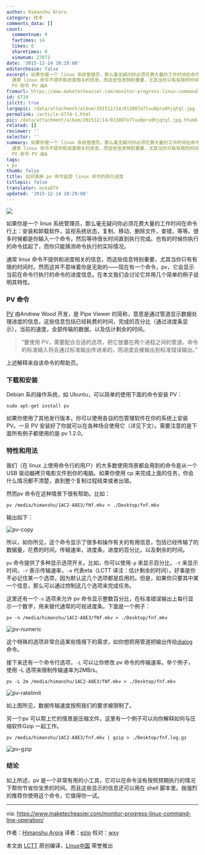 ```yaml
---
author: Himanshu Arora
category: 技术
comments_data: []
count:
  commentnum: 0
  favtimes: 14
  likes: 0
  sharetimes: 0
  viewnum: 27071
date: '2015-12-14 10:29:00'
editorchoice: false
excerpt: 如果你是一个 linux 系统管理员，那么毫无疑问你必须花费大量的工作时间在命令行上：安装和卸载软件，监视系统状态，复制、移动、删除文件，查错，等等。很多时候都是你输入一个命令，然后等待很长时间直到执行完成。也有的时候你执行的命令挂起了，而你只能猜测命令执行的实际情况。
  通常 linux 命令不提供和进度相关的信息，而这些信息特别重要，尤其当你只有有限的时间时。然而这并不意味着你是无助的现在有一个命令，pv，它会显示当前在命令行执行的命令的进度信息。在本文我们会讨论它并用几个简单的例子说明其特性。
  PV 命令 PV 由A
fromurl: https://www.maketecheasier.com/monitor-progress-linux-command-line-operation/
id: 6734
islctt: true
largepic: /data/attachment/album/201512/14/013807o7luu0pru0hjqtql.jpg
permalink: /article-6734-1.html
pic: /data/attachment/album/201512/14/013807o7luu0pru0hjqtql.jpg.thumb.jpg
related: []
reviewer: ''
selector: ''
summary: 如果你是一个 linux 系统管理员，那么毫无疑问你必须花费大量的工作时间在命令行上：安装和卸载软件，监视系统状态，复制、移动、删除文件，查错，等等。很多时候都是你输入一个命令，然后等待很长时间直到执行完成。也有的时候你执行的命令挂起了，而你只能猜测命令执行的实际情况。
  通常 linux 命令不提供和进度相关的信息，而这些信息特别重要，尤其当你只有有限的时间时。然而这并不意味着你是无助的现在有一个命令，pv，它会显示当前在命令行执行的命令的进度信息。在本文我们会讨论它并用几个简单的例子说明其特性。
  PV 命令 PV 由A
tags:
- pv
thumb: false
title: 如何使用 pv 命令监控 linux 命令的执行进度
titlepic: false
translator: oska874
updated: '2015-12-14 10:29:00'
---
```


![](/data/attachment/album/201512/14/013807o7luu0pru0hjqtql.jpg)


如果你是一个 linux 系统管理员，那么毫无疑问你必须花费大量的工作时间在命令行上：安装和卸载软件，监视系统状态，复制、移动、删除文件，查错，等等。很多时候都是你输入一个命令，然后等待很长时间直到执行完成。也有的时候你执行的命令挂起了，而你只能猜测命令执行的实际情况。


通常 linux 命令不提供和进度相关的信息，而这些信息特别重要，尤其当你只有有限的时间时。然而这并不意味着你是无助的——现在有一个命令，pv，它会显示当前在命令行执行的命令的进度信息。在本文我们会讨论它并用几个简单的例子说明其特性。


### PV 命令


[PV](http://linux.die.net/man/1/pv) 由Andrew Wood 开发，是 Pipe Viewer 的简称，意思是通过管道显示数据处理进度的信息。这些信息包括已经耗费的时间，完成的百分比（通过进度条显示），当前的速度，全部传输的数据，以及估计剩余的时间。



> 
> "要使用 PV，需要配合合适的选项，把它放置在两个进程之间的管道。命令的标准输入将会通过标准输出传进来的，而进度会被输出到标准错误输出。”
> 
> 
> 


上述解释来自该命令的帮助页。


### 下载和安装


Debian 系的操作系统，如 Ubuntu，可以简单的使用下面的命令安装 PV：



```
sudo apt-get install pv

```

如果你使用了其他发行版本，你可以使用各自的包管理软件在你的系统上安装 PV。一旦 PV 安装好了你就可以在各种场合使用它（详见下文）。需要注意的是下面所有例子都使用的是 pv 1.2.0。


### 特性和用法


我们（在 linux 上使用命令行的用户）的大多数使用场景都会用到的命令是从一个 USB 驱动器拷贝电影文件到你的电脑。如果你使用 cp 来完成上面的任务，你会什么情况都不清楚，直到整个复制过程结束或者出错。


然而pv 命令在这种情景下很有帮助。比如：



```
pv /media/himanshu/1AC2-A8E3/fNf.mkv > ./Desktop/fnf.mkv

```

输出如下：


![pv-copy](/data/attachment/album/201512/14/013807sr26nsfrrju37s6o.png)


所以，如你所见，这个命令显示了很多和操作有关的有用信息，包括已经传输了的数据量，花费的时间，传输速率，进度条，进度的百分比，以及剩余的时间。


`pv` 命令提供了多种显示选项开关。比如，你可以使用`-p` 来显示百分比，`-t` 来显示时间，`-r` 表示传输速率，`-e` 代表eta（LCTT 译注：估计剩余的时间）。好事是你不必记住某一个选项，因为默认这几个选项都是启用的。但是，如果你只要其中某一个信息，那么可以通过控制这几个选项来完成任务。


这里还有一个`-n` 选项来允许 pv 命令显示整数百分比，在标准错误输出上每行显示一个数字，用来替代通常的可视进度条。下面是一个例子：



```
pv -n /media/himanshu/1AC2-A8E3/fNf.mkv > ./Desktop/fnf.mkv

```

![pv-numeric](/data/attachment/album/201512/14/013807vpmnllqlllllb7bt.png)


这个特殊的选项非常合适某些情境下的需求，如你想把用管道把输出传给[dialog](http://linux.die.net/man/1/dialog) 命令。


接下来还有一个命令行选项，`-L` 可以让你修改 pv 命令的传输速率。举个例子，使用 -L 选项来限制传输速率为2MB/s。



```
pv -L 2m /media/himanshu/1AC2-A8E3/fNf.mkv > ./Desktop/fnf.mkv

```

![pv-ratelimit](/data/attachment/album/201512/14/013808o4xnu44qx4bxx8b4.png)


如上图所见，数据传输速度按照我们的要求被限制了。


另一个pv 可以帮上忙的情景是压缩文件。这里有一个例子可以向你解释如何与压缩软件Gzip 一起工作。



```
pv /media/himanshu/1AC2-A8E3/fnf.mkv | gzip > ./Desktop/fnf.log.gz

```

![pv-gzip](/data/attachment/album/201512/14/013808lz5t05uzutz5qqle.png)


### 结论


如上所述，pv 是一个非常有用的小工具，它可以在命令没有按照预期执行的情况下帮你节省你宝贵的时间。而且这些显示的信息还可以用在 shell 脚本里。我强烈的推荐你使用这个命令，它值得你一试。




---


via: <https://www.maketecheasier.com/monitor-progress-linux-command-line-operation/>


作者：[Himanshu Arora](https://www.maketecheasier.com/author/himanshu/) 译者：[ezio](https://github.com/oska874) 校对：[wxy](https://github.com/wxy)


本文由 [LCTT](https://github.com/LCTT/TranslateProject) 原创编译，[Linux中国](https://linux.cn/) 荣誉推出